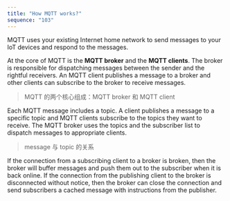 ```yaml
---
title: "How MQTT works?"
sequence: "103"
---
```


MQTT uses your existing Internet home network to send messages to your IoT devices and respond to the messages.

At the core of MQTT is the **MQTT broker** and the **MQTT clients**.
The broker is responsible for dispatching messages between the sender and the rightful receivers.
An MQTT client publishes a message to a broker and other clients can subscribe to the broker to receive messages.

> MQTT 的两个核心组成：MQTT broker 和 MQTT client

Each MQTT message includes a topic.
A client publishes a message to a specific topic and MQTT clients subscribe to the topics they want to receive.
The MQTT broker uses the topics and the subscriber list to dispatch messages to appropriate clients.

> message 与 topic 的关系

If the connection from a subscribing client to a broker is broken,
then the broker will buffer messages and push them out to the subscriber when it is back online.
If the connection from the publishing client to the broker is disconnected without notice,
then the broker can close the connection and send subscribers a cached message with instructions from the publisher.
